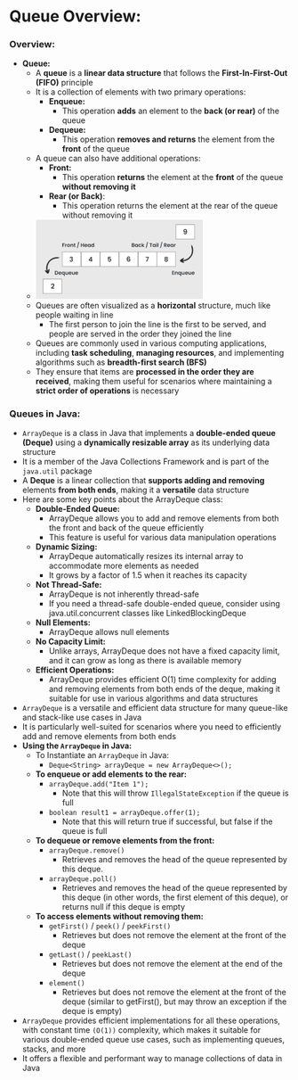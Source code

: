 # Queue Overview:

### Overview:
* **Queue:**
  * A **queue** is a **linear data structure** that follows the **First-In-First-Out (FIFO)** principle
  * It is a collection of elements with two primary operations:
    * **Enqueue:**
      * This operation **adds** an element to the **back (or rear)** of the queue
    * **Dequeue:**
      * This operation **removes and returns** the element from the **front** of the queue
  * A queue can also have additional operations:
    * **Front:**
      * This operation **returns** the element at the **front** of the queue **without removing it**
    * **Rear (or Back)**:
      * This operation returns the element at the rear of the queue without removing it
  * <img src="images/Queue_Diagram.png" width="300">
  * Queues are often visualized as a **horizontal** structure, much like people waiting in line
    * The first person to join the line is the first to be served, and people are served in the order they joined the
      line
  * Queues are commonly used in various computing applications, including **task scheduling**, **managing resources**, 
    and implementing algorithms such as **breadth-first search (BFS)**
  * They ensure that items are **processed in the order they are received**, making them useful for scenarios where 
    maintaining a **strict order of operations** is necessary

### Queues in Java:
* `ArrayDeque` is a class in Java that implements a **double-ended queue (Deque)** using a **dynamically resizable 
  array** as its underlying data structure
* It is a member of the Java Collections Framework and is part of the `java.util` package
* A **Deque** is a linear collection that **supports adding and removing** elements **from both ends**, making it a 
  **versatile** data structure
* Here are some key points about the ArrayDeque class:
  * **Double-Ended Queue:**
    * ArrayDeque allows you to add and remove elements from both the front and back of the queue efficiently
    * This feature is useful for various data manipulation operations
  * **Dynamic Sizing:**
    * ArrayDeque automatically resizes its internal array to accommodate more elements as needed
    * It grows by a factor of 1.5 when it reaches its capacity
  * **Not Thread-Safe:**
    * ArrayDeque is not inherently thread-safe
    * If you need a thread-safe double-ended queue, consider using java.util.concurrent classes like 
      LinkedBlockingDeque
  * **Null Elements:**
    * ArrayDeque allows null elements
  * **No Capacity Limit:**
    * Unlike arrays, ArrayDeque does not have a fixed capacity limit, and it can grow as long as there is available 
      memory
  * **Efficient Operations:**
    * ArrayDeque provides efficient O(1) time complexity for adding and removing elements from both ends of the 
      deque, making it suitable for use in various algorithms and data structures
* `ArrayDeque` is a versatile and efficient data structure for many queue-like and stack-like use cases in Java
* It is particularly well-suited for scenarios where you need to efficiently add and remove elements from both ends
* **Using the `ArrayDeque` in Java:**
  * To Instantiate an `ArrayDeque` in Java:
    * `Deque<String> arrayDeque = new ArrayDeque<>();`
  * **To enqueue or add elements to the rear:**
    * `arrayDeque.add("Item 1");`
      * Note that this will throw `IllegalStateException` if the queue is full
    * `boolean result1 = arrayDeque.offer(1);`
      * Note that this will return true if successful, but false if the queue is full
  * **To dequeue or remove elements from the front:**
    * `arrayDeque.remove()`
      * Retrieves and removes the head of the queue represented by this deque.
    * `arrayDeque.poll()`
      * Retrieves and removes the head of the queue represented by this deque (in other words, the first element of 
        this deque), or returns null if this deque is empty
  * **To access elements without removing them:**
    * `getFirst()` / `peek()` / `peekFirst()`
      * Retrieves but does not remove the element at the front of the deque
    * `getLast()` / `peekLast()`
      * Retrieves but does not remove the element at the end of the deque
    * `element()`
      * Retrieves but does not remove the element at the front of the deque (similar to getFirst(), but may 
        throw an exception if the deque is empty)
* `ArrayDeque` provides efficient implementations for all these operations, with constant time `(O(1))` complexity, 
  which makes it suitable for various double-ended queue use cases, such as implementing queues, stacks, and more
* It offers a flexible and performant way to manage collections of data in Java